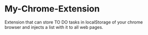 # My-Chrome-Extension
Extension that can store TO DO tasks in localStorage of your chrome browser and injects a list with it to all web pages.
